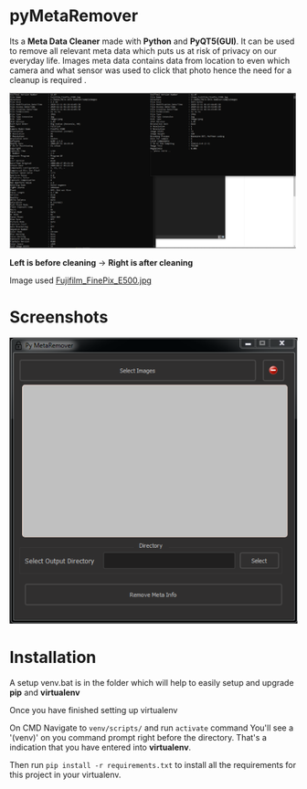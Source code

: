 # pyMetaRemover

Its a **Meta Data Cleaner** made with **Python** and **PyQT5(GUI)**. It can be used to remove all relevant meta data which puts us at risk of privacy on our everyday life. Images meta data contains data from location to even which camera and what sensor was used to click that photo hence the need for a cleanup is required .

<img src="docs/Comparison.png">

**Left is before cleaning** -> **Right is after cleaning**

Image used <a href="SampleImages/Fujifilm_FinePix_E500.jpg"> Fujifilm_FinePix_E500.jpg </a>

# Screenshots

<img src="docs/MainScreen.png">

# Installation

A setup venv.bat is in the folder which will help to easily setup and upgrade **pip** and **virtualenv**

Once you have finished setting up virtualenv

On CMD Navigate to `venv/scripts/` and run `activate` command
You'll see a '(venv)' on you command prompt right before the directory. That's a indication that you have entered into **virtualenv**.

Then run `pip install -r requirements.txt` to install all the requirements for this project in your virtualenv.